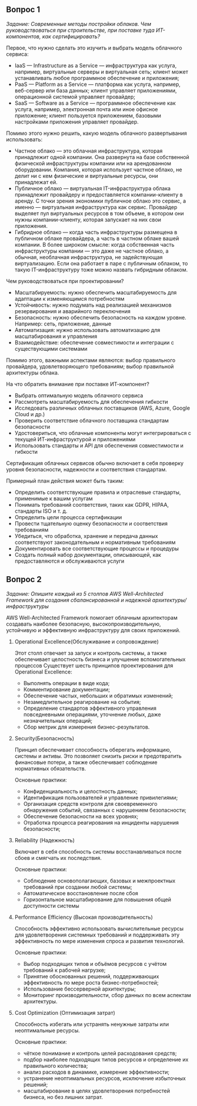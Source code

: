 ## Вопрос 1
*Задание: Современные методы постройки облаков. Чем руководствоваться при строительстве, при
поставке туда ИТ-компонентов, как сертифицировать?*

Первое, что нужно сделать это изучить и выбрать модель облачного сервиса:
+ IaaS — Infrastructure as a Service — инфраструктура как услуга, например, виртуальные серверы и виртуальная сеть; клиент может устанавливать любое программное обеспечение и приложения;
+ PaaS — Platform as a Service — платформа как услуга, например, веб-сервер или база данных; клиент управляет приложениями, операционной системой управляет провайдер;
+ SaaS — Software as a Service — программное обеспечение как услуга, например, электронная почта или иное офисное приложение; клиент пользуется приложением, базовыми настройками приложения управляет провайдер.

Помимо этого нужно решить, какую модель облачного развертывания использовать:
+ Частное облако — это облачная инфраструктура, которая принадлежит одной компании. Она развернута на базе собственной физической инфраструктуры компании или на арендованном оборудовании. Компания, которая использует частное облако, не делит ни с кем физические и виртуальные ресурсы, они принадлежат ей.
+ Публичное облако — виртуальная IT-инфраструктура облака принадлежит провайдеру и предоставляется компании-клиенту в аренду. С точки зрения экономики публичное облако это сервис, а именно — виртуальная инфраструктура как сервис. Провайдер выделяет пул виртуальных ресурсов в том объеме, в котором они нужны компании-клиенту, которая запускает на них свои приложения.
+ Гибридное облако — когда часть инфраструктуры размещена в публичном облаке провайдера, а часть в частном облаке вашей компании. В более широком смысле: когда собственная часть инфраструктуры компании — это даже не частное облако, а обычная, необлачная инфраструктура, не задействующая виртуализацию. Если она работает в паре с публичным облаком, то такую IT-инфраструктуру тоже можно назвать гибридным облаком.

Чем руководствоваться при проектировании?
+ Масштабируемость: нужно обеспечить масштабируемость для адаптации к изменяющимся потребностям
+ Устойчивость: нужно подумать над реализацией механизмов резервирования и аварийного переключения
+ Безопасность: нужно обеспечить безопасность на каждом уровне. Например: сеть, приложение, данные
+ Автоматизация: нужно использовать автоматизацию для масштабирования и управления
+ Взаимодействие: обеспечение совместимости и интеграции с существующими системами
  
Помимо этого, важными аспектами являются: выбор правильного провайдера, удовлетворяющего требованиям; выбор правильной архитектуры облака.

На что обратить внимание при поставке ИТ-компонент?
+ Выбрать оптимальную модель облачного сервиса
+ Рассмотреть масштабируемость для обеспечения гибкости
+ Исследовать различных облачных поставщиков (AWS, Azure, Google Cloud и др.)
+ Проверить соответствие облачного поставщика стандартам безопасности
+ Удостовериться, что облачные компоненты могут интегрироваться с текущей ИТ-инфраструктурой и приложениями
+ Использовать стандарты и API для обеспечения совместимости и гибкости
  
Сертификация облачных сервисов обычно включает в себя проверку уровня безопасности, надежности и соответствия стандартам.

Примерный план действия может быть таким:
+ Определить соответствующие правила и отраслевые стандарты, применимые к вашим услугам
+ Понимать требований соответствия, таких как GDPR, HIPAA, стандарты ISO и т. д.
+ Определить цели процесса сертификации
+ Провести тщательную оценку безопасности и соответствия требованиям
+ Убедиться, что обработка, хранение и передача данных соответствуют законодательным и нормативным требованиям
+ Документировать все соответствующие процессы и процедуры
+ Создать полный набор документации, описывающей, как предоставляются и обслуживаются услуги




## Вопрос 2
*Задание: Опишите каждый из 5 столпов AWS Well-Architected Framework для создания сбалансированной и надежной архитектуры/инфраструктуры*

AWS Well-Architected Framework помогает облачным архитекторам создавать наиболее безопасную, высокопроизводительную, устойчивую и эффективную инфраструктуру для своих приложений.

1) Operational Excellence(Обслуживание и сопровождение)
   
   Этот столп отвечает за запуск и контроль системы, а также обеспечивает целостность бизнеса и улучшение вспомогательных процессов
   Существует шесть принципов проектирования для Operational Excellence:
   + Выполнять операции в виде кода;
   + Комментирование документации;
   + Обеспечение частых, небольших и обратимых изменений;
   + Незамедлительное реагирование на события;
   + Определение стандартов эффективного управления повседневными операциями, уточнение любых, даже незначительных операций;
   + Сбор метрик для измерения бизнес-результатов.

2) Security(Безопасность)
   
   Принцип обеспечивает способность оберегать информацию, системы и активы. Это позволяет снизить риски и предотвратить финансовые потери, а также обеспечивает соблюдение нормативных обязательств.

   Основные практики:
   + Конфиденциальность и целостность данных;
   + Идентификация пользователей и управление привилегиями;
   + Организация средств контроля для своевременного обнаружения событий, связанных с нарушением безопасности;
   + Обеспечение безопасности на всех уровнях;
   + Отработка процесса реагирования на инциденты нарушения безопасности;
  

3) Reliability (Надежность)

   Включает в себя способность системы восстанавливаться после сбоев и смягчать их последствия.

   Основные практики:
   + Соблюдение основополагающих, базовых и межпроектных требований при создании любой системы;
   + Автоматическое восстановление после сбоя
   + Горизонтальное масштабирование для повышения общей доступности системы

4) Performance Efficiency (Высокая производительность)

   Способность эффективно использовать вычислительные ресурсы для удовлетворения системных требований и поддерживать эту эффективность по мере изменения спроса и развития технологий.

   Основные практики:
   + Выбор подходящих типов и объёмов ресурсов с учётом требований к рабочей нагрузке;
   + Принятие обоснованных решений, поддерживающих эффективность по мере роста бизнес-потребностей;
   + Использование бессерверной архитектуры;
   + Мониторинг производительности, сбор данных по всем аспектам архитектуры.

5) Cost Optimization (Оптимизация затрат)

   Способность избегать или устранять ненужные затраты или неоптимальные ресурсы.

   Основные практики:
   + чёткое понимание и контроль целей расходования средств;
   + подбор наиболее подходящих типов ресурсов и определение их правильного количества;
   + анализ расходов в динамике, измерение эффективности;
   + устранение неоптимальных ресурсов, исключение избыточных решений;
   + масштабирование в целях удовлетворения потребностей бизнеса, но без лишних затрат.
